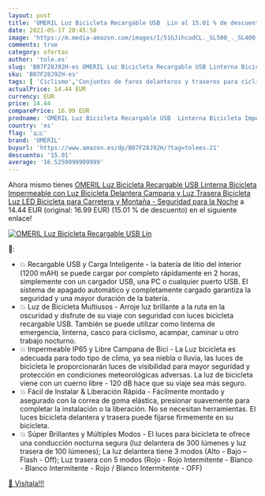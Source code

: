 ```yaml
---
layout: post
title: 'OMERIL Luz Bicicleta Recargable USB  Lin al 15.01 % de descuento'
date: 2021-05-17 20:45:58
image: 'https://m.media-amazon.com/images/I/51GJihcodCL._SL500_._SL400_.jpg'
comments: true
category: ofertas
author: 'tole.es'
slug: 'B07F28J92H-es OMERIL Luz Bicicleta Recargable USB Linterna Bicicleta...'
sku: 'B07F28J92H-es'
tags: [ 'Ciclismo','Conjuntos de faros delanteros y traseros para ciclismo','Deportes y aire libre','Luces y reflectores de ciclismo','Ropa y equipo para deportes','bicicleta','omeril', ]
actualPrice: 14.44 EUR
currency: EUR
price: 14.44
comparePrice: 16.99 EUR
prodname: 'OMERIL Luz Bicicleta Recargable USB  Linterna Bicicleta Impermeable con Luz Bicicleta Delantera  Campana y Luz Trasera Bicicleta  Luz LED Bicicleta para Carretera y Montaña - Seguridad para la Noche'
country: 'es'
flag: '🇪🇸'
brand: 'OMERIL'
buyurl: 'https://www.amazon.es/dp/B07F28J92H/?tag=tolees-21'
descuento: '15.01'
average: '16.5259999999999'
---
```


Ahora mismo tienes [OMERIL Luz Bicicleta Recargable USB  Linterna Bicicleta Impermeable con Luz Bicicleta Delantera  Campana y Luz Trasera Bicicleta  Luz LED Bicicleta para Carretera y Montaña - Seguridad para la Noche](https://www.amazon.es/dp/B07F28J92H/?tag=tolees-21) a 14.44 EUR (original: 16.99 EUR) (15.01 %  de descuento) en el siguiente enlace!

[![OMERIL Luz Bicicleta Recargable USB  Lin](https://m.media-amazon.com/images/I/51GJihcodCL._SL500_._SL400_.jpg)](https://www.amazon.es/dp/B07F28J92H/?tag=tolees-21)

🔎:

- 💥 Recargable USB y Carga Inteligente - la batería de litio del interior (1200 mAH) se puede cargar por completo rápidamente en 2 horas, simplemente con un cargador USB, una PC o cualquier puerto USB. El sistema de apagado automático y completamente cargado garantiza la seguridad y una mayor duración de la batería.
- 💥 Luz de Bicicleta Multiusos - Arroje luz brillante a la ruta en la oscuridad y disfrute de su viaje con seguridad con luces bicicleta recargable USB. También se puede utilizar como linterna de emergencia, linterna, casco para ciclismo, acampar, caminar u otro trabajo nocturno.
- 💥 Impermeable IP65 y Libre Campana de Bici - La Luz bicicleta es adecuada para todo tipo de clima, ya sea niebla o lluvia, las luces de bicicleta le proporcionarán luces de visibilidad para mayor seguridad y protección en condiciones meteorológicas adversas. La luz de bicicleta viene con un cuerno libre - 120 dB hace que su viaje sea más seguro.
- 💥 Fácil de Instalar & Liberación Rápida - Fácilmente montado y asegurado con la correa de goma elástica, presionar suavemente para completar la instalación o la liberación. No se necesitan herramientas. El luces bicicleta delantera y trasera puede fijarse firmemente en su bicicleta.
- 💥 Súper Brillantes y Múltiples Modos - El luces para bicicleta te ofrece una conducción nocturna segura (luz delantera de 300 lúmenes y luz trasera de 100 lúmenes); La luz delantera tiene 3 modos (Alto - Bajo – Flash - Off); Luz trasera con 5 modos (Rojo - Rojo Intermitente - Blanco - Blanco Intermitente - Rojo / Blanco Intermitente - OFF)

[🛒 Visítala!!!](https://www.amazon.es/dp/B07F28J92H/?tag=tolees-21)

